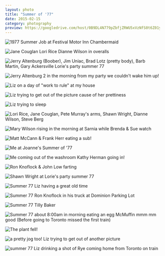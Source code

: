 ```yaml
---
layout: photo
title: "Summer of '77"
date: 2015-02-15
category: photography
preview: https://googledrive.com/host/0B9DL4N779pZbfjZRWU5xVzNfS0t6Z01yMlBNa3NoME5mTHNsdkhQbHlmU01mXzlUeXc0Mzg/1977%20Summer%20Job%20at%20Festival%20Motor%20Inn%20Chambermaid
---
```


![1977 Summer Job at Festival Motor Inn Chambermaid](https://googledrive.com/host/0B9DL4N779pZbfjZRWU5xVzNfS0t6Z01yMlBNa3NoME5mTHNsdkhQbHlmU01mXzlUeXc0Mzg/1977%20Summer%20Job%20at%20Festival%20Motor%20Inn%20Chambermaid)

![Jane Couglan Lori Rice Dianne Wilson in overalls](https://googledrive.com/host/0B9DL4N779pZbfjZRWU5xVzNfS0t6Z01yMlBNa3NoME5mTHNsdkhQbHlmU01mXzlUeXc0Mzg/Jane%20Couglan%20Lori%20Rice%20Dianne%20Wilson%20in%20overalls)

![Jerry Altenburg (Boober), Jim Uniac, Brad Lotz (pretty body), Barb Martin, Gary Ackersville Lorie's party summer 77](https://googledrive.com/host/0B9DL4N779pZbfjZRWU5xVzNfS0t6Z01yMlBNa3NoME5mTHNsdkhQbHlmU01mXzlUeXc0Mzg/Jerry%20Altenburg%20(Boober),%20Jim%20Uniac,%20Brad%20Lotz%20(pretty%20body),%20Barb%20Martin,%20Gary%20Ackersville%20Lorie's%20party%20summer%2077)

![Jerry Altenburg 2 in the morning from my party we couldn't wake him up!](https://googledrive.com/host/0B9DL4N779pZbfjZRWU5xVzNfS0t6Z01yMlBNa3NoME5mTHNsdkhQbHlmU01mXzlUeXc0Mzg/Jerry%20Altenburg%202%20in%20the%20morning%20from%20my%20party%20we%20couldn't%20wake%20him%20up!)

![Liz on a day of "work to rule" at my house](https://googledrive.com/host/0B9DL4N779pZbfjZRWU5xVzNfS0t6Z01yMlBNa3NoME5mTHNsdkhQbHlmU01mXzlUeXc0Mzg/Liz%20on%20a%20day%20of%20%22work%20to%20rule%22%20at%20my%20house)

![Liz trying to get out of the picture cause of her prettiness](https://googledrive.com/host/0B9DL4N779pZbfjZRWU5xVzNfS0t6Z01yMlBNa3NoME5mTHNsdkhQbHlmU01mXzlUeXc0Mzg/Liz%20trying%20to%20get%20out%20of%20the%20picture%20cause%20of%20her%20prettiness)

![Liz trying to sleep](https://googledrive.com/host/0B9DL4N779pZbfjZRWU5xVzNfS0t6Z01yMlBNa3NoME5mTHNsdkhQbHlmU01mXzlUeXc0Mzg/Liz%20trying%20to%20sleep)

![Lori Rice, Jane Couglan, Pete Murray's arms, Shawn Wright, Dianne Wilson, Steve Berg](https://googledrive.com/host/0B9DL4N779pZbfjZRWU5xVzNfS0t6Z01yMlBNa3NoME5mTHNsdkhQbHlmU01mXzlUeXc0Mzg/Lori%20Rice,%20Jane%20Couglan,%20Pete%20Murray's%20arms,%20Shawn%20Wright,%20Dianne%20Wilson,%20Steve%20Berg)

![Mary Wilson rising in the morning at Sarnia while Brenda & Sue watch](https://googledrive.com/host/0B9DL4N779pZbfjZRWU5xVzNfS0t6Z01yMlBNa3NoME5mTHNsdkhQbHlmU01mXzlUeXc0Mzg/Mary%20Wilson%20rising%20in%20the%20morning%20at%20Sarnia%20while%20Brenda%20&%20Sue%20watch)

![Matt McCann & Frank Herr eating a sub!](https://googledrive.com/host/0B9DL4N779pZbfjZRWU5xVzNfS0t6Z01yMlBNa3NoME5mTHNsdkhQbHlmU01mXzlUeXc0Mzg/Matt%20McCann%20&%20Frank%20Herr%20eating%20a%20sub!)

![Me at Joanne's Summer of '77](https://googledrive.com/host/0B9DL4N779pZbfjZRWU5xVzNfS0t6Z01yMlBNa3NoME5mTHNsdkhQbHlmU01mXzlUeXc0Mzg/Me%20at%20Joanne's%20Summer%20of%20'77)

![Me coming out of the washroom Kathy Herman going in!](https://googledrive.com/host/0B9DL4N779pZbfjZRWU5xVzNfS0t6Z01yMlBNa3NoME5mTHNsdkhQbHlmU01mXzlUeXc0Mzg/Me%20coming%20out%20of%20the%20washroom%20Kathy%20Herman%20going%20in!)

![Ron Knoflock & John Low farting](https://googledrive.com/host/0B9DL4N779pZbfjZRWU5xVzNfS0t6Z01yMlBNa3NoME5mTHNsdkhQbHlmU01mXzlUeXc0Mzg/Ron%20Knoflock%20&%20John%20Low%20farting)

![Shawn Wright at Lorie's party summer 77](https://googledrive.com/host/0B9DL4N779pZbfjZRWU5xVzNfS0t6Z01yMlBNa3NoME5mTHNsdkhQbHlmU01mXzlUeXc0Mzg/Shawn%20Wright%20at%20Lorie's%20party%20summer%2077)

![Summer 77 Liz having a great old time](https://googledrive.com/host/0B9DL4N779pZbfjZRWU5xVzNfS0t6Z01yMlBNa3NoME5mTHNsdkhQbHlmU01mXzlUeXc0Mzg/Summer%2077%20Liz%20having%20a%20great%20old%20time)

![Summer 77 Ron Knoflock in his truck at Dominion Parking Lot](https://googledrive.com/host/0B9DL4N779pZbfjZRWU5xVzNfS0t6Z01yMlBNa3NoME5mTHNsdkhQbHlmU01mXzlUeXc0Mzg/Summer%2077%20Ron%20Knoflock%20in%20his%20truck%20at%20Dominion%20Parking%20Lot)

![Summer 77 Tilly Baker](https://googledrive.com/host/0B9DL4N779pZbfjZRWU5xVzNfS0t6Z01yMlBNa3NoME5mTHNsdkhQbHlmU01mXzlUeXc0Mzg/Summer%2077%20Tilly%20Baker)

![Summer 77 about 8:00am in morning eating an egg McMuffin mmm mm good (Before going to Toronto missed the first train)](https://googledrive.com/host/0B9DL4N779pZbfjZRWU5xVzNfS0t6Z01yMlBNa3NoME5mTHNsdkhQbHlmU01mXzlUeXc0Mzg/Summer%2077%20about%208:00am%20in%20morning%20eating%20an%20egg%20McMuffin%20mmm%20mm%20good%20(Before%20going%20to%20Toronto%20missed%20the%20first%20train))

![The plant fell!](https://googledrive.com/host/0B9DL4N779pZbfjZRWU5xVzNfS0t6Z01yMlBNa3NoME5mTHNsdkhQbHlmU01mXzlUeXc0Mzg/The%20plant%20fell!)

![a pretty jog too! Liz trying to get out of another picture](https://googledrive.com/host/0B9DL4N779pZbfjZRWU5xVzNfS0t6Z01yMlBNa3NoME5mTHNsdkhQbHlmU01mXzlUeXc0Mzg/a%20pretty%20jog%20too!%20Liz%20trying%20to%20get%20out%20of%20another%20picture)

![summer 77 Liz drinking a shot of Rye coming home from Toronto on train](https://googledrive.com/host/0B9DL4N779pZbfjZRWU5xVzNfS0t6Z01yMlBNa3NoME5mTHNsdkhQbHlmU01mXzlUeXc0Mzg/summer%2077%20Liz%20drinking%20a%20shot%20of%20Rye%20coming%20home%20from%20Toronto%20on%20train)
